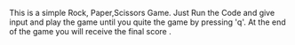 This is a simple Rock, Paper,Scissors Game.
Just Run the Code and give input and play the game until you quite the game by pressing 'q'.
At the end of the game you will receive the final score .